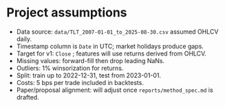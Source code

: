 # Project assumptions

- Data source: `data/TLT_2007-01-01_to_2025-08-30.csv` assumed OHLCV daily.
- Timestamp column is `Date` in UTC; market holidays produce gaps.
- Target for v1: `Close` ; features will use returns derived from OHLCV.
- Missing values: forward-fill then drop leading NaNs.
- Outliers: 1% winsorization for returns.
- Split: train up to 2022-12-31, test from 2023-01-01.
- Costs: 5 bps per trade included in backtests.
- Paper/proposal alignment: will adjust once `reports/method_spec.md` is drafted.
